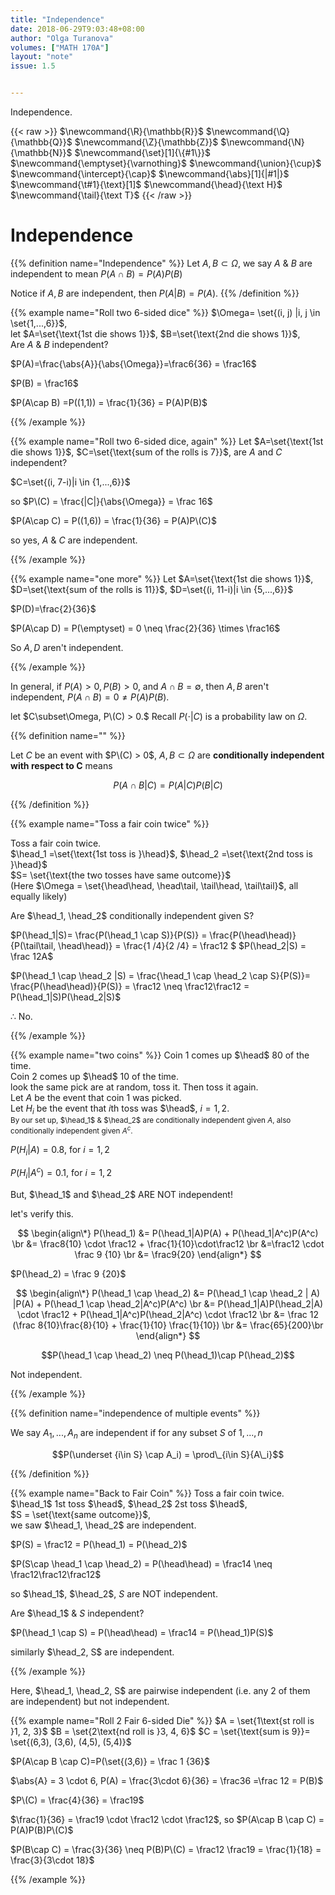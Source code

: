 ```yaml
---
title: "Independence"
date: 2018-06-29T9:03:48+08:00
author: "Olga Turanova"
volumes: ["MATH 170A"]
layout: "note"
issue: 1.5


---
```


Independence.

<!--more-->

<div class="latex-macros">
  {{< raw >}}
    $\newcommand{\R}{\mathbb{R}}$
    $\newcommand{\Q}{\mathbb{Q}}$
    $\newcommand{\Z}{\mathbb{Z}}$
    $\newcommand{\N}{\mathbb{N}}$
    $\newcommand{\set}[1]{\{#1\}}$
    $\newcommand{\emptyset}{\varnothing}$
    $\newcommand{\union}{\cup}$
    $\newcommand{\intercept}{\cap}$
    $\newcommand{\abs}[1]{|#1|}$
    $\newcommand{\t#1}{\text}[1]$
    $\newcommand{\head}{\text H}$
    $\newcommand{\tail}{\text T}$
  {{< /raw >}}
</div>

# Independence

{{% definition name="Independence" %}}
Let $A,B \subset \Omega$, we say $A$ \& $B$ are independent to mean $P(A\cap B)=P(A)P(B)$

Notice if $A, B$ are independent, then $P(A|B)=P(A)$.
{{% /definition %}}


{{% example name="Roll two 6-sided dice" %}}
$\Omega= \set{(i, j) |i, j \in \set{1,...,6}}$,<br>
let $A=\set{\text{1st die shows 1}}$, $B=\set{\text{2nd die shows 1}}$,<br>
Are $A$ & $B$ independent?

$P(A)=\frac{\abs{A}}{\abs{\Omega}}=\frac6{36} = \frac16$

$P(B) = \frac16$

$P(A\cap B) =P((1,1)) = \frac{1}{36} = P(A)P(B)$

{{% /example %}}

{{% example name="Roll two 6-sided dice, again" %}}
Let $A=\set{\text{1st die shows 1}}$,  $C=\set{\text{sum of the rolls is 7}}$,
are $A$ and $C$ independent?

$C=\set{(i, 7-i)|i \in {1,...,6}}$

so $P\(C) = \frac{|C|}{\abs{\Omega}} = \frac 16$

$P(A\cap C) = P((1,6)) = \frac{1}{36} = P(A)P\(C)$

so yes, $A$ & $C$ are independent.

{{% /example %}}

{{% example name="one more" %}}
Let $A=\set{\text{1st die shows 1}}$,  $D=\set{\text{sum of the rolls is 11}}$,
$D=\set{(i, 11-i)|i \in {5,...,6}}$

$P(D)=\frac{2}{36}$

$P(A\cap D) = P(\emptyset) = 0 \neq \frac{2}{36} \times \frac16$

So $A, D$ aren't independent.

{{% /example %}}


In general, if $P(A) > 0, P(B) > 0$, and $A \cap B = \emptyset$, then $A, B$ aren't independent, $P(A \cap B) = 0 \neq P(A)P(B)$.

let $C\subset\Omega, P\(C) > 0.$
Recall $P(\cdot | C)$ is a probability law on $\Omega$.

{{% definition name="" %}}

Let $C$ be an event with $P\(C) > 0$, $A, B \subset \Omega$ are **conditionally independent with respect to C** means

$$P(A\cap B | C) = P(A|C)P(B|C)$$

{{% /definition %}}

{{% example name="Toss a fair coin twice" %}}

Toss a fair coin twice. <br>
$\head_1 =\set{\text{1st toss is }\head}$,
$\head_2 =\set{\text{2nd toss is }\head}$ <br>
$S= \set{\text{the two tosses have same outcome}}$ <br>
(Here $\Omega = \set{\head\head, \head\tail, \tail\head, \tail\tail}$, all equally likely)

Are $\head_1, \head_2$ conditionally independent given S?

$P(\head_1|S)= \frac{P(\head_1 \cap S)}{P(S)} = \frac{P(\head\head)}{P(\tail\tail, \head\head)} = \frac{1 /4}{2 /4} =  \frac12 $
$P(\head_2|S) = \frac 12A$

$P(\head_1 \cap \head_2 |S) = \frac{\head_1 \cap \head_2 \cap S}{P(S)}= \frac{P(\head\head)}{P(S)} = \frac12 \neq \frac12\frac12 = P(\head_1|S)P(\head_2|S)$

$\therefore$ No.


{{% /example %}}


{{% example name="two coins" %}}
Coin 1 comes up $\head$ $80%$ of the time.<br>
Coin 2 comes up $\head$ $10%$ of the time.<br>
look the same pick are at random, toss it. Then toss it again.<br>
Let $A$ be the event that coin 1 was picked.<br>
Let $H_i$ be the event that $i$th toss was $\head$, $i = 1,2$.<br>
<small>By our set up, $\head_1$ & $\head_2$ are conditionally independent given $A$, also conditionally independent given $A^c$.</small>

$P(H_i|A) = 0.8$, for $i=1,2$

$P(H_i|A^c) = 0.1$, for $i=1,2$

But, $\head_1$ and $\head_2$ ARE NOT independent!

let's verify this.

$$
\begin{align\*}
P(\head_1) &= P(\head_1|A)P(A) + P(\head_1|A^c)P(A^c) \br
&= \frac8{10} \cdot \frac12 + \frac{1}{10}\cdot\frac12 \br
&=\frac12 \cdot \frac 9 {10} \br
&= \frac9{20}
\end{align*}
$$

$P(\head_2) = \frac 9 {20}$

$$
\begin{align\*}
P(\head_1 \cap \head_2) &= P(\head_1 \cap \head_2 | A) |P(A) + P(\head_1 \cap \head_2|A^c)P(A^c) \br
&= P(\head_1|A)P(\head_2|A) \cdot \frac12 + P(\head_1|A^c)P(\head_2|A^c) \cdot \frac12 \br
&= \frac 12 (\frac 8{10}\frac{8}{10} + \frac{1}{10} \frac{1}{10}) \br
&= \frac{65}{200}\br
\end{align*}
$$

$$P(\head_1 \cap \head_2) \neq P(\head_1)\cap P(\head_2)$$

Not independent.

{{% /example %}}

{{% definition name="independence of multiple events" %}}

We say $A_1, ..., A_n$ are independent if for any subset $S$ of ${1,...,n}$

$$P(\underset {i\in S} \cap A_i) = \prod\_{i\in S}{A\_i}$$

{{% /definition %}}

{{% example name="Back to Fair Coin" %}}
Toss a fair coin twice.<br>
$\head_1$ 1st toss $\head$,
$\head_2$ 2st toss $\head$,<br>
$S = \set{\text{same outcome}}$,<br>
we saw $\head_1, \head_2$ are independent.

$P(S) = \frac12 = P(\head_1) = P(\head_2)$

$P(S\cap \head_1 \cap \head_2) = P(\head\head) = \frac14 \neq \frac12\frac12\frac12$

so $\head_1$, $\head_2$, $S$ are NOT independent.

Are $\head_1$ & $S$ independent?

$P(\head_1 \cap S) = P(\head\head) = \frac14 = P(\head_1)P(S)$

similarly $\head_2, S$ are independent.

{{% /example %}}

Here, $\head_1, \head_2, S$ are pairwise independent (i.e. any 2 of them are independent) but not independent.

{{% example name="Roll 2 Fair 6-sided Die" %}}
$A = \set{1\text{st roll is }1, 2, 3}$
$B = \set{2\text{nd roll is }3, 4, 6}$
$C = \set{\text{sum is 9}}= \set{(6,3), (3,6), (4,5), (5,4)}$

$P(A\cap B \cap C)=P(\set{(3,6)} = \frac 1 {36}$

$\abs{A} = 3 \cdot 6, P(A) = \frac{3\cdot 6}{36} = \frac36 =\frac 12 = P(B)$

$P\(C) = \frac{4}{36} = \frac19$

$\frac{1}{36} = \frac19 \cdot \frac12 \cdot \frac12$, so $P(A\cap B \cap C) = P(A)P(B)P\(C)$

$P(B\cap C) = \frac{3}{36} \neq P(B)P\(C) = \frac12 \frac19 = \frac{1}{18} = \frac{3}{3\cdot 18}$


{{% /example %}}
